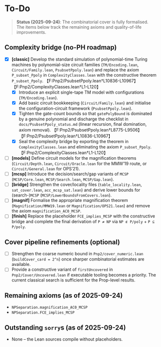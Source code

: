 # To-Do
> **Status (2025-09-24)**: The combinatorial cover is fully formalised.  The items below track the remaining axioms and quality-of-life improvements.

## Complexity bridge (no-PH roadmap)

- [x] **[classic]** Develop the standard simulation of polynomial-time Turing machines by polynomial-size circuit families (`TM/Encoding.lean`, `Circuit/Family.lean`, `PsubsetPpoly.lean`) and replace the axiom `P_subset_Ppoly` in `ComplexityClasses.lean` with the constructive theorem `P_subset_Ppoly`. 【F:Pnp2/PsubsetPpoly.lean†L10836-L10967】【F:Pnp2/ComplexityClasses.lean†L1-L120】
  - [x] Introduce an explicit single-tape TM model with configurations (`TM/Encoding.lean`).
  - [x] Add basic circuit bookkeeping (`Circuit/Family.lean`) and initialise the configuration-circuit framework (`PsubsetPpoly.lean`).
  - [x] Tighten the gate-count bounds so that `gatePolyBound` is dominated by a genuine polynomial and discharge the checklist in `docs/PsubsetPpoly_status.md` (linear recursion, final domination, axiom removal). 【F:Pnp2/PsubsetPpoly.lean†L8775-L9506】【F:Pnp2/PsubsetPpoly.lean†L10836-L10967】
  - [x] Seal the complexity bridge by exporting the theorem in `ComplexityClasses.lean` and eliminating the axiom `P_subset_Ppoly`. 【F:Pnp2/ComplexityClasses.lean†L1-L120】
- [ ] **[models]** Define circuit models for the magnification theorems (`Circuit/Depth.lean`, `Circuit/Oracle.lean` for the MMW’19 route, or `Circuit/General.lean` for OPS’21).
- [ ] **[mcsp]** Introduce the decision/search/gap variants of `MCSP` (`MCSP/Core.lean`, `MCSP/Search.lean`, `MCSP/Gap.lean`).
- [ ] **[bridge]** Strengthen the cover/locality files (`table_locality.lean`, `sat_cover.lean`, `acc_mcsp_sat.lean`) and derive lower bounds for (search-)`MCSP` (`MCSP/LowerBoundsFromCovers.lean`).
- [ ] **[magnif]** Formalise the appropriate magnification theorem (`Magnification/MMW19.lean` or `Magnification/OPS21.lean`) and remove the axiom `magnification_AC0_MCSP`.
- [ ] **[finish]** Replace the placeholder `FCE_implies_MCSP` with the constructive bridge and complete the final derivation of `P ≠ NP` via `NP ⊄ P/poly` + `P ⊆ P/poly`.

## Cover pipeline refinements (optional)

- [ ] Strengthen the coarse numeric bound in `Pnp2/cover_numeric.lean` (`buildCover_card = 2^n`) once sharper combinatorial estimates are available.
- [ ] Provide a constructive variant of `firstUncovered` in `Pnp2/Cover/Uncovered.lean` if executable tooling becomes a priority.  The current classical search is sufficient for the Prop-level results.

## Remaining axioms (as of 2025-09-24)

- `NPSeparation.magnification_AC0_MCSP`
- `NPSeparation.FCE_implies_MCSP`

## Outstanding `sorry`s (as of 2025-09-24)

- None – the Lean sources compile without placeholders.
